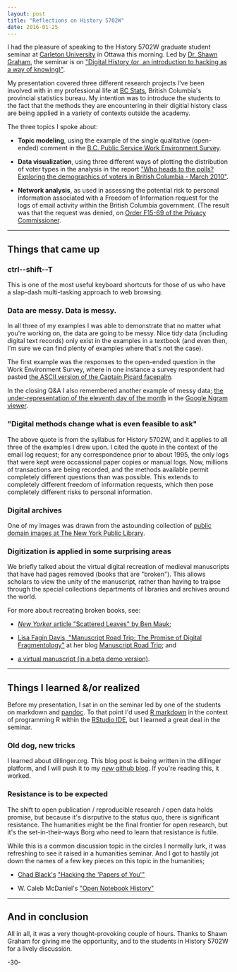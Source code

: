 ```yaml
---
layout: post
title: "Reflections on History 5702W"
date: 2016-01-25
---
```



I had the pleasure of speaking to the History 5702W graduate student seminar at [Carleton University](http://carleton.ca/) in Ottawa this morning. Led by [Dr. Shawn Graham](http://carleton.ca/history/people/shawn-graham/), the seminar is on ["Digital History (_or_, an introduction to hacking as a way of knowing)"](http://carleton.ca/history/graduate/hist-5702w-public-history-special-topics-digital-history/).

My presentation covered three different research projects I've been involved with in my professional life at [BC Stats](www.bcstats.gov.bc.ca), British Columbia's provincial statistics bureau. My intention was to introduce the students to the fact that the methods they are encountering in their digitial history class are being applied in a variety of contexts outside the academy.

The three topics I spoke about:

* **Topic modeling**, using the example of the single qualitative (open-ended) comment in the [B.C. Public Service Work Environment Survey](http://www.bcstats.gov.bc.ca/StatisticsBySubject/EmployeeResearch/WES.aspx).

* **Data visualization**, using three different ways of plotting the distribution of voter types in the analysis in the report ["Who heads to the polls? Exploring the demographics of voters in British Columbia - March 2010"](http://www.elections.bc.ca/docs/stats/Who-heads-to-the-polls.pdf).

* **Network analysis**, as used in assessing the potential risk to personal information associated with a Freedom of Information request for the logs of email activity within the British Columbia government. (The result was that the request was denied, on [Order F15-69 of the Privacy Commissioner](https://www.oipc.bc.ca/orders/1887).

___

## Things that came up

### ctrl--shift--T

This is one of the most useful keyboard shortcuts for those of us who have a slap-dash multi-tasking approach to web browsing.

### Data are messy. Data is messy.

In all three of my examples I was able to demonstrate that no matter what you're working on, the data are going to be messy. Nice tidy data (including digital text records) only exist in the examples in a textbook (and even then, I'm sure we can find plenty of examples where that's not the case).

The first example was the responses to the open-ended question in the Work Environment Survey, where in one instance a survey respondent had pasted [the ASCII version of the Captain Picard facepalm](https://gist.github.com/protolif/2770546).

In the closing Q&A I also remembered another example of messy data; [the under-representation of the eleventh day of the month](http://drhagen.com/blog/the-missing-11th-of-the-month/) in the [Google Ngram viewer](https://books.google.com/ngrams).

### "Digital methods change what is even feasible to ask"

The above quote is from the syllabus for History 5702W, and it applies to all three of the examples I drew upon. I cited the quote in the context of the email log request; for any correspondence prior to about 1995, the only logs that were kept were occassional paper copies or manual logs. Now, millions of transactions are being recorded, and the methods available permit completely different questions than was possible. This extends to completely different freedom of information requests, which then pose completely different risks to personal information.

### Digital archives

One of my images was drawn from the astounding collection of [public domain images at The New York Public Library](http://www.nypl.org/research/collections/digital-collections/public-domain).

### Digitization is applied in some surprising areas

We briefly talked about the virtual digital recreation of medieval manuscripts that have had pages removed (books that are "broken"). This allows scholars to view the unity of the manuscript, rather than having to traipse through the special collections departments of libraries and archives around the world.

For more about recreating broken books, see: 

* [_New Yorker_ article "Scattered Leaves" by Ben Mauk](http://www.newyorker.com/business/currency/scattered-leaves);

* [Lisa Fagin Davis, "Manuscript Road Trip: The Promise of Digital Fragmentology"](https://manuscriptroadtrip.wordpress.com/tag/broken-books/) at her blog [Manuscript Road Trip](https://manuscriptroadtrip.wordpress.com/); and 

* [a virtual manuscript (in a beta demo version)](http://165.134.241.141/brokenBooks/home.html?demo=1).

___

## Things I learned &/or realized

Before my presentation, I sat in on the seminar led by one of the students on markdown and [pandoc](http://pandoc.org/). To that point I'd used [R markdown](http://rmarkdown.rstudio.com/) in the context of programming R within the [RStudio IDE](https://www.rstudio.com/), but I learned a great deal in the seminar.

### Old dog, new tricks 

I learned about dillinger.org. This blog post is being written in the dillinger platform, and I will push it to my [*new* github blog](http://monkmanmh.github.io/blog/). If you're reading this, it worked.

### Resistance is to be expected

The shift to open publication / reproducible research / open data holds promise, but because it's disrputive to the status quo, there is significant resistance.  The humanities might be the final frontier for open research, but it's the set-in-their-ways Borg who need to learn that resistance is futile.

While this is a common discussion topic in the circles I normally lurk, it was refreshing to see it raised in a humanities seminar. And I got to hastily jot down the names of a few key pieces on this topic in the humanities;

- [Chad Black's](http://chadblack.net/) ["Hacking the 'Papers of You'"](https://parezcoydigo.wordpress.com/2010/05/28/the-individual-research-archive-hacking-the-papers-of-you/)

- W. Caleb McDaniel's ["Open Notebook History"](http://wcm1.web.rice.edu/open-notebook-history.html)

___

## And in conclusion

All in all, it was a very thought-provoking couple of hours.  Thanks to Shawn Graham for giving me the opportunity, and to the students in History 5702W for a lively discussion. 

-30-

